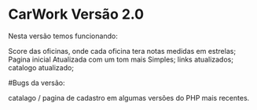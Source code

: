 # CarWork Versão 2.0

Nesta versão temos funcionando:

Score das oficinas, onde cada oficina tera notas medidas em estrelas;
Pagina inicial Atualizada com um tom mais Simples;
links atualizados;
catalogo atualizado;


#Bugs da versão:

catalago / pagina de cadastro em algumas versões do PHP mais recentes.
